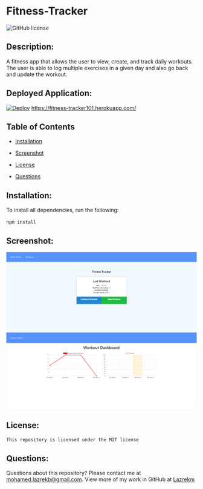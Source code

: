 # Fitness-Tracker
  ![GitHub license](https://img.shields.io/badge/license-MIT-blue.svg)

  ## Description:
A fitness app that allows the user to view, create, and track daily workouts. The user is able to log multiple exercises in a given day and also go back and update the workout.

## Deployed Application:
 [![Deploy](https://www.herokucdn.com/deploy/button.svg)](https://fitness-tracker101.herokuapp.com/)
 https://fitness-tracker101.herokuapp.com/

  ## Table of Contents 
  
  * [Installation](#installation)
  
  * [Screenshot](#screenshot)
  
 * [License](#license)
  
  * [Questions](#questions)
  
  ## Installation:
  To install all dependencies, run the following:

  `
  npm install
  `
  ## Screenshot:

  ![Screenshot techblog](./assets/Capture.PNG)
  ![Screenshot techblog](./assets/Capture1.PNG)

  ## License:
  

    This repository is licensed under the MIT license 

  ## Questions:
  Questions about this repository? Please contact me at [mohamed.lazrekb@gmail.com](mailto:mohamed.lazrekb@gmail.com). View more of my work in GitHub at [Lazrekm](https://github.com/lazrekm) 